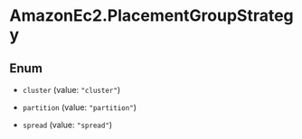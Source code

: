 # AmazonEc2.PlacementGroupStrategy

## Enum


* `cluster` (value: `"cluster"`)

* `partition` (value: `"partition"`)

* `spread` (value: `"spread"`)


